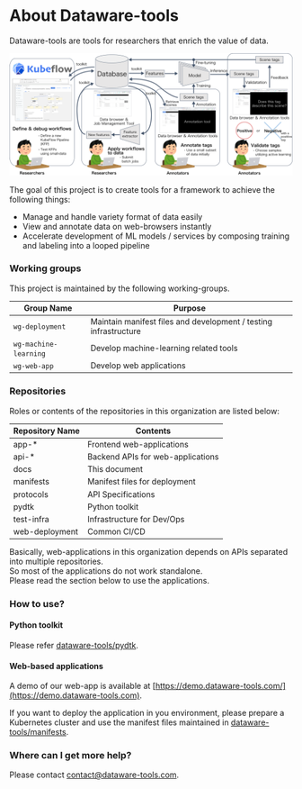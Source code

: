# About Dataware-tools

Dataware-tools are tools for researchers that enrich the value of data.

![](.gitbook/assets/overview.png)

The goal of this project is to create tools for a framework to achieve the following things:

* Manage and handle variety format of data easily
* View and annotate data on web-browsers instantly
* Accelerate development of ML models / services by composing training and labeling into a looped pipeline

### Working groups

This project is maintained by the following working-groups.

| Group Name            | Purpose                                                          |
| --------------------- | ---------------------------------------------------------------- |
| `wg-deployment`       | Maintain manifest files and development / testing infrastructure |
| `wg-machine-learning` | Develop machine-learning related tools                           |
| `wg-web-app`          | Develop web applications                                         |

### Repositories

Roles or contents of the repositories in this organization are listed below:

| Repository Name | Contents                    |
| -------------- | ------------------------- |
| app-\*         | Frontend web-applications            |
| api-\*         | Backend APIs for web-applications      |
| docs           | This document                  |
| manifests      | Manifest files for deployment          |
| protocols      | API Specifications           |
| pydtk          | Python toolkit             |
| test-infra     | Infrastructure for Dev/Ops       |
| web-deployment | Common CI/CD |

Basically, web-applications in this organization depends on APIs separated into multiple repositories.\
So most of the applications do not work standalone.\
Please read the section below to use the applications.

### How to use?

#### Python toolkit

Please refer [dataware-tools/pydtk](https://github.com/dataware-tools/pydtk).

#### Web-based applications

A demo of our web-app is available at [https://demo.dataware-tools.com/](https://demo.dataware-tools.com).

If you want to deploy the application in you environment, please prepare a Kubernetes cluster and use the manifest files maintained in [dataware-tools/manifests](https://github.com/dataware-tools/manifests).

### Where can I get more help?

Please contact [contact@dataware-tools.com](mailto:contact@dataware-tools.com).
